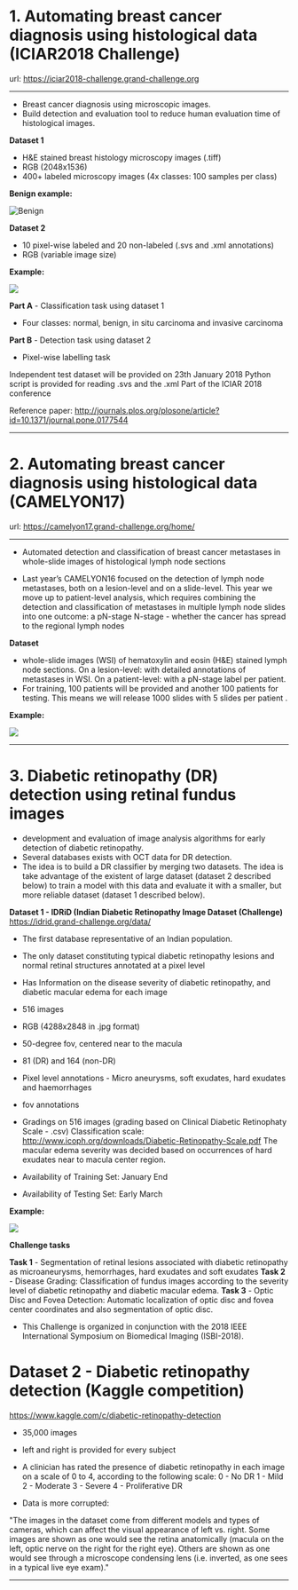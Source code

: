 #  **1. Automating breast cancer diagnosis using histological data (ICIAR2018 Challenge)**
url: https://iciar2018-challenge.grand-challenge.org
***

- Breast cancer diagnosis using microscopic images.
- Build detection and evaluation tool to reduce human evaluation time of histological images.

**Dataset 1**
- H&E stained breast histology microscopy images (.tiff)
- RGB (2048x1536)
- 400+ labeled microscopy images (4x classes: 100 samples per class)

**Benign example:**

![Benign](https://iciar2018-challenge.grand-challenge.org/site/ICIAR2018-Challenge/serve/public_html/benign.png/)

**Dataset 2**
- 10 pixel-wise labeled and 20 non-labeled (.svs and .xml annotations)
- RGB (variable image size)

**Example:**

![](https://iciar2018-challenge.grand-challenge.org/site/ICIAR2018-Challenge/serve/public_html/A08_thumb.png/)

**Part A** - Classification task using dataset 1
- Four classes: normal, benign, in situ carcinoma and invasive carcinoma

**Part B** - Detection task using dataset 2
- Pixel-wise labelling task



Independent test dataset will be provided on 23th January 2018
Python script is provided for reading .svs and the .xml
Part of the ICIAR 2018 conference

Reference paper: 
http://journals.plos.org/plosone/article?id=10.1371/journal.pone.0177544


***

#  **2. Automating breast cancer diagnosis using histological data (CAMELYON17)**
url: https://camelyon17.grand-challenge.org/home/
***

- Automated detection and classification of breast cancer metastases in whole-slide images of histological lymph node sections

- Last year’s CAMELYON16 focused on the detection of lymph node metastases, both on a lesion-level and on a slide-level. This year we move up to patient-level analysis, which requires combining the detection and classification of metastases in multiple lymph node slides into one outcome: a pN-stage
N-stage - whether the cancer has spread to the regional lymph nodes

**Dataset**

- whole-slide images (WSI) of hematoxylin and eosin (H&E) stained lymph node sections.
On a lesion-level: with detailed annotations of metastases in WSI.
On a patient-level: with a pN-stage label per patient.
-  For training, 100 patients will be provided and another 100 patients for testing. This means we will release 1000 slides with 5 slides per patient .

**Example:**

![](https://camelyon17.grand-challenge.org/site/CAMELYON17/serve/public_html/example_high_resolution.png/)


***

# **3. Diabetic retinopathy (DR) detection using retinal fundus images**
- development and evaluation of image analysis algorithms for early detection of diabetic retinopathy. 
- Several databases exists with OCT data for DR detection.
- The idea is to build a DR classifier by merging two datasets. The idea is take advantage of the existent of large dataset (dataset 2 described below) to train a model with this data and evaluate it with a smaller, but more reliable dataset (dataset 1 described below).

**Dataset 1 - IDRiD (Indian Diabetic Retinopathy Image Dataset (Challenge)**
https://idrid.grand-challenge.org/data/
- The first database representative of an Indian population.
- The only dataset constituting typical diabetic retinopathy lesions and normal retinal structures annotated at a pixel level
- Has Information on the disease severity of diabetic retinopathy, and diabetic macular edema for each image

- 516 images
- RGB (4288x2848 in .jpg format)
- 50-degree fov, centered near to the macula
-  81 (DR) and 164 (non-DR)
- Pixel level annotations - Micro aneurysms, soft exudates, hard exudates and haemorrhages
- fov annotations 
- Gradings on 516 images (grading based on Clinical Diabetic Retinophaty Scale - .csv)
Classification scale: http://www.icoph.org/downloads/Diabetic-Retinopathy-Scale.pdf
The macular edema severity was decided based on occurrences of hard exudates near to macula center region.
- Availability of Training Set: January End
- Availability of Testing Set: Early March


**Example:**

![](https://idrid.grand-challenge.org/site/IDRiD/serve/public_html/sample.jpg/)

**Challenge tasks**

**Task 1** - Segmentation of retinal lesions associated with diabetic retinopathy as microaneurysms, hemorrhages, hard exudates and soft exudates
**Task 2** - Disease Grading: Classification of fundus images according to the severity level of diabetic retinopathy and diabetic macular edema. 
**Task 3** - Optic Disc and Fovea Detection: Automatic localization of optic disc and fovea center coordinates and also segmentation of optic disc.
- This Challenge is organized in conjunction with the 2018 IEEE International Symposium on Biomedical Imaging  (ISBI-2018).


# **Dataset 2** - Diabetic retinopathy detection (Kaggle competition)
https://www.kaggle.com/c/diabetic-retinopathy-detection


- 35,000 images
- left and right is provided for every subject
- A clinician has rated the presence of diabetic retinopathy in each image on a scale of 0 to 4, according to the following scale:
0 - No DR
1 - Mild
2 - Moderate
3 - Severe
4 - Proliferative DR


- Data is more corrupted:

"The images in the dataset come from different models and types of cameras, which can affect the visual appearance of left vs. right. Some images are shown as one would see the retina anatomically (macula on the left, optic nerve on the right for the right eye). Others are shown as one would see through a microscope condensing lens (i.e. inverted, as one sees in a typical live eye exam)."


***
